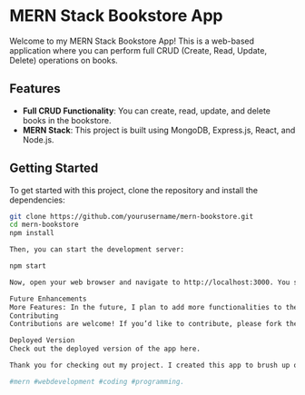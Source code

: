 # MERN Stack Bookstore App

Welcome to my MERN Stack Bookstore App! This is a web-based application where you can perform full CRUD (Create, Read, Update, Delete) operations on books. 

## Features

- **Full CRUD Functionality**: You can create, read, update, and delete books in the bookstore.
- **MERN Stack**: This project is built using MongoDB, Express.js, React, and Node.js.

## Getting Started

To get started with this project, clone the repository and install the dependencies:

```bash
git clone https://github.com/yourusername/mern-bookstore.git
cd mern-bookstore
npm install

Then, you can start the development server:

npm start

Now, open your web browser and navigate to http://localhost:3000. You should see the Bookstore App running.

Future Enhancements
More Features: In the future, I plan to add more functionalities to the bookstore app. Stay tuned for updates!
Contributing
Contributions are welcome! If you’d like to contribute, please fork the repository, make your changes, and submit a pull request. I will review your changes and merge them in if they’re a good fit.

Deployed Version
Check out the deployed version of the app here.

Thank you for checking out my project. I created this app to brush up on my backend skills and I’m excited to continue learning and improving. I appreciate any feedback or suggestions for improvement.

#mern #webdevelopment #coding #programming.
